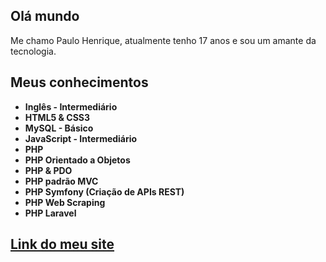 <h2> Olá mundo</h2>

<p>
Me chamo Paulo Henrique, atualmente tenho 17 anos e sou um amante da tecnologia.
</p>

<h2>Meus conhecimentos</h2>
<div class="list-group">
    <ul>
        <li><strong>Inglês - Intermediário </strong></li>
        <li><strong>HTML5 & CSS3 </strong></li>
        <li><strong>MySQL - Básico</strong></li>
        <li><strong>JavaScript - Intermediário</strong></li>
        <li><strong>PHP</strong></li>
        <li><strong>PHP Orientado a Objetos</strong></li>
        <li><strong>PHP & PDO</strong></li>
        <li><strong>PHP padrão MVC</strong></li>
        <li><strong>PHP Symfony (Criação de APIs REST)</strong></li>
        <li><strong>PHP Web Scraping</strong></li>
        <li><strong>PHP Laravel</strong></li>
    </ul>
   
</div>
<h2><a href="https://paulo3678.github.io/Meu_Site/">Link do meu site </a></h2>
